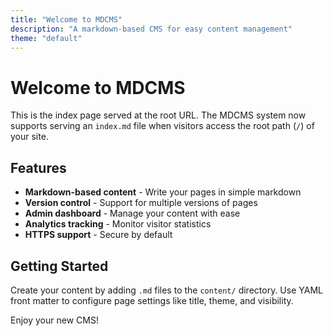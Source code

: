 ```yaml
---
title: "Welcome to MDCMS"
description: "A markdown-based CMS for easy content management"
theme: "default"
---
```


# Welcome to MDCMS

This is the index page served at the root URL. The MDCMS system now supports serving an `index.md` file when visitors access the root path (`/`) of your site.

## Features

- **Markdown-based content** - Write your pages in simple markdown
- **Version control** - Support for multiple versions of pages
- **Admin dashboard** - Manage your content with ease
- **Analytics tracking** - Monitor visitor statistics
- **HTTPS support** - Secure by default

## Getting Started

Create your content by adding `.md` files to the `content/` directory. Use YAML front matter to configure page settings like title, theme, and visibility.

Enjoy your new CMS!